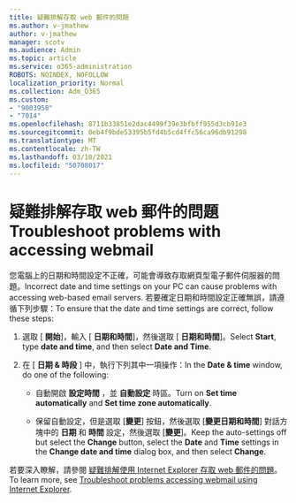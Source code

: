 ```yaml
---
title: 疑難排解存取 web 郵件的問題
ms.author: v-jmathew
author: v-jmathew
manager: scotv
ms.audience: Admin
ms.topic: article
ms.service: o365-administration
ROBOTS: NOINDEX, NOFOLLOW
localization_priority: Normal
ms.collection: Adm_O365
ms.custom:
- "9003958"
- "7014"
ms.openlocfilehash: 8711b33851e2dac4499f39e3bfbff955d3cb91e3
ms.sourcegitcommit: 0eb4f9bde53395b5fd4b5cd4ffc56ca96db91298
ms.translationtype: MT
ms.contentlocale: zh-TW
ms.lasthandoff: 03/10/2021
ms.locfileid: "50708017"
---
```

# <a name="troubleshoot-problems-with-accessing-webmail"></a><span data-ttu-id="81702-102">疑難排解存取 web 郵件的問題</span><span class="sxs-lookup"><span data-stu-id="81702-102">Troubleshoot problems with accessing webmail</span></span>

<span data-ttu-id="81702-103">您電腦上的日期和時間設定不正確，可能會導致存取網頁型電子郵件伺服器的問題。</span><span class="sxs-lookup"><span data-stu-id="81702-103">Incorrect date and time settings on your PC can cause problems with accessing web-based email servers.</span></span> <span data-ttu-id="81702-104">若要確定日期和時間設定正確無誤，請遵循下列步驟：</span><span class="sxs-lookup"><span data-stu-id="81702-104">To ensure that the date and time settings are correct, follow these steps:</span></span>

1. <span data-ttu-id="81702-105">選取 [ **開始**]，輸入 [ **日期和時間**]，然後選取 [ **日期和時間**]。</span><span class="sxs-lookup"><span data-stu-id="81702-105">Select **Start**, type **date and time**, and then select **Date and Time**.</span></span>
2. <span data-ttu-id="81702-106">在 [ **日期 & 時段** ] 中，執行下列其中一項操作：</span><span class="sxs-lookup"><span data-stu-id="81702-106">In the **Date & time** window, do one of the following:</span></span>

    - <span data-ttu-id="81702-107">自動開啟 **設定時間** ，並 **自動設定** 時區。</span><span class="sxs-lookup"><span data-stu-id="81702-107">Turn on **Set time automatically** and **Set time zone automatically**.</span></span>

    - <span data-ttu-id="81702-108">保留自動設定，但是選取 [**變更**] 按鈕，然後選取 [**變更日期和時間**] 對話方塊中的 **日期** 和 **時間** 設定，然後選取 [**變更**]。</span><span class="sxs-lookup"><span data-stu-id="81702-108">Keep the auto-settings off but select the **Change** button, select the **Date** and **Time** settings in the **Change date and time** dialog box, and then select **Change**.</span></span>

<span data-ttu-id="81702-109">若要深入瞭解，請參閱 [疑難排解使用 Internet Explorer 存取 web 郵件的問題](https://answers.microsoft.com/windows/forum/all/problem-accessing-email-through-ie/41f871f3-6df3-4bc9-a5bd-7f71651a2888)。</span><span class="sxs-lookup"><span data-stu-id="81702-109">To learn more, see [Troubleshoot problems accessing webmail using Internet Explorer](https://answers.microsoft.com/windows/forum/all/problem-accessing-email-through-ie/41f871f3-6df3-4bc9-a5bd-7f71651a2888).</span></span>
